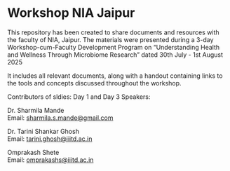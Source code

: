 # Workshop NIA Jaipur

This repository has been created to share documents and resources with the faculty of NIA, Jaipur. The materials were presented during a 3-day Workshop-cum-Faculty Development Program on “Understanding Health and Wellness Through Microbiome Research” dated 30th July - 1st August 2025

It includes all relevant documents, along with a handout containing links to the tools and concepts discussed throughout the workshop.

Contributors of sldies:
Day 1 and Day 3 Speakers:

Dr. Sharmila Mande  
Email: sharmila.s.mande@gmail.com

Dr. Tarini Shankar Ghosh  
Email: tarini.ghosh@iiitd.ac.in

Omprakash Shete  
Email: omprakashs@iiitd.ac.in


